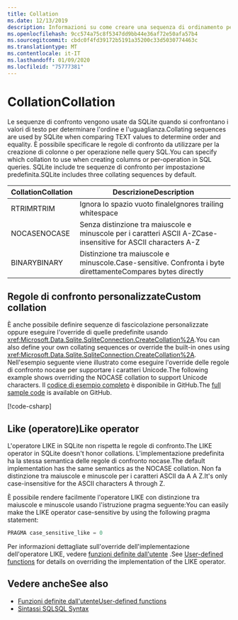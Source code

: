 ```yaml
---
title: Collation
ms.date: 12/13/2019
description: Informazioni su come creare una sequenza di ordinamento personalizzata.
ms.openlocfilehash: 9cc574a75c8f5347dd9bb44e36af72e50afa57b4
ms.sourcegitcommit: cbdc0f4fd39172b5191a35200c33d5030774463c
ms.translationtype: MT
ms.contentlocale: it-IT
ms.lasthandoff: 01/09/2020
ms.locfileid: "75777381"
---
```

# <a name="collation"></a><span data-ttu-id="00ec8-103">Collation</span><span class="sxs-lookup"><span data-stu-id="00ec8-103">Collation</span></span>

<span data-ttu-id="00ec8-104">Le sequenze di confronto vengono usate da SQLite quando si confrontano i valori di testo per determinare l'ordine e l'uguaglianza.</span><span class="sxs-lookup"><span data-stu-id="00ec8-104">Collating sequences are used by SQLite when comparing TEXT values to determine order and equality.</span></span> <span data-ttu-id="00ec8-105">È possibile specificare le regole di confronto da utilizzare per la creazione di colonne o per operazione nelle query SQL.</span><span class="sxs-lookup"><span data-stu-id="00ec8-105">You can specify which collation to use when creating columns or per-operation in SQL queries.</span></span> <span data-ttu-id="00ec8-106">SQLite include tre sequenze di confronto per impostazione predefinita.</span><span class="sxs-lookup"><span data-stu-id="00ec8-106">SQLite includes three collating sequences by default.</span></span>

| <span data-ttu-id="00ec8-107">Collation</span><span class="sxs-lookup"><span data-stu-id="00ec8-107">Collation</span></span> | <span data-ttu-id="00ec8-108">Descrizione</span><span class="sxs-lookup"><span data-stu-id="00ec8-108">Description</span></span>                               |
| --------- | ----------------------------------------- |
| <span data-ttu-id="00ec8-109">RTRIM</span><span class="sxs-lookup"><span data-stu-id="00ec8-109">RTRIM</span></span>     | <span data-ttu-id="00ec8-110">Ignora lo spazio vuoto finale</span><span class="sxs-lookup"><span data-stu-id="00ec8-110">Ignores trailing whitespace</span></span>               |
| <span data-ttu-id="00ec8-111">NOCASE</span><span class="sxs-lookup"><span data-stu-id="00ec8-111">NOCASE</span></span>    | <span data-ttu-id="00ec8-112">Senza distinzione tra maiuscole e minuscole per i caratteri ASCII A-Z</span><span class="sxs-lookup"><span data-stu-id="00ec8-112">Case-insensitive for ASCII characters A-Z</span></span> |
| <span data-ttu-id="00ec8-113">BINARY</span><span class="sxs-lookup"><span data-stu-id="00ec8-113">BINARY</span></span>    | <span data-ttu-id="00ec8-114">Distinzione tra maiuscole e minuscole.</span><span class="sxs-lookup"><span data-stu-id="00ec8-114">Case-sensitive.</span></span> <span data-ttu-id="00ec8-115">Confronta i byte direttamente</span><span class="sxs-lookup"><span data-stu-id="00ec8-115">Compares bytes directly</span></span>   |

## <a name="custom-collation"></a><span data-ttu-id="00ec8-116">Regole di confronto personalizzate</span><span class="sxs-lookup"><span data-stu-id="00ec8-116">Custom collation</span></span>

<span data-ttu-id="00ec8-117">È anche possibile definire sequenze di fascicolazione personalizzate oppure eseguire l'override di quelle predefinite usando <xref:Microsoft.Data.Sqlite.SqliteConnection.CreateCollation%2A>.</span><span class="sxs-lookup"><span data-stu-id="00ec8-117">You can also define your own collating sequences or override the built-in ones using <xref:Microsoft.Data.Sqlite.SqliteConnection.CreateCollation%2A>.</span></span> <span data-ttu-id="00ec8-118">Nell'esempio seguente viene illustrato come eseguire l'override delle regole di confronto nocase per supportare i caratteri Unicode.</span><span class="sxs-lookup"><span data-stu-id="00ec8-118">The following example shows overriding the NOCASE collation to support Unicode characters.</span></span> <span data-ttu-id="00ec8-119">Il [codice di esempio completo](https://github.com/dotnet/samples/blob/master/snippets/standard/data/sqlite/CollationSample/Program.cs) è disponibile in GitHub.</span><span class="sxs-lookup"><span data-stu-id="00ec8-119">The [full sample code](https://github.com/dotnet/samples/blob/master/snippets/standard/data/sqlite/CollationSample/Program.cs) is available on GitHub.</span></span>

[!code-csharp[](../../../../samples/snippets/standard/data/sqlite/CollationSample/Program.cs?name=snippet_Collation)]

## <a name="like-operator"></a><span data-ttu-id="00ec8-120">Like (operatore)</span><span class="sxs-lookup"><span data-stu-id="00ec8-120">Like operator</span></span>

<span data-ttu-id="00ec8-121">L'operatore LIKE in SQLite non rispetta le regole di confronto.</span><span class="sxs-lookup"><span data-stu-id="00ec8-121">The LIKE operator in SQLite doesn't honor collations.</span></span> <span data-ttu-id="00ec8-122">L'implementazione predefinita ha la stessa semantica delle regole di confronto nocase.</span><span class="sxs-lookup"><span data-stu-id="00ec8-122">The default implementation has the same semantics as the NOCASE collation.</span></span> <span data-ttu-id="00ec8-123">Non fa distinzione tra maiuscole e minuscole per i caratteri ASCII da A A Z.</span><span class="sxs-lookup"><span data-stu-id="00ec8-123">It's only case-insensitive for the ASCII characters A through Z.</span></span>

<span data-ttu-id="00ec8-124">È possibile rendere facilmente l'operatore LIKE con distinzione tra maiuscole e minuscole usando l'istruzione pragma seguente:</span><span class="sxs-lookup"><span data-stu-id="00ec8-124">You can easily make the LIKE operator case-sensitive by using the following pragma statement:</span></span>

```sql
PRAGMA case_sensitive_like = 0
```

<span data-ttu-id="00ec8-125">Per informazioni dettagliate sull'override dell'implementazione dell'operatore LIKE, vedere [funzioni definite dall'utente](user-defined-functions.md) .</span><span class="sxs-lookup"><span data-stu-id="00ec8-125">See [User-defined functions](user-defined-functions.md) for details on overriding the implementation of the LIKE operator.</span></span>

## <a name="see-also"></a><span data-ttu-id="00ec8-126">Vedere anche</span><span class="sxs-lookup"><span data-stu-id="00ec8-126">See also</span></span>

* [<span data-ttu-id="00ec8-127">Funzioni definite dall'utente</span><span class="sxs-lookup"><span data-stu-id="00ec8-127">User-defined functions</span></span>](user-defined-functions.md)
* [<span data-ttu-id="00ec8-128">Sintassi SQL</span><span class="sxs-lookup"><span data-stu-id="00ec8-128">SQL Syntax</span></span>](https://www.sqlite.org/lang.html)
